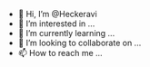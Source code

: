 - 👋 Hi, I’m @Heckeravi
- 👀 I’m interested in ...
- 🌱 I’m currently learning ...
- 💞️ I’m looking to collaborate on ...
- 📫 How to reach me ...

<!---
Heckeravi/Heckeravi is a ✨ special ✨ repository because its `README.md` (this file) appears on your GitHub profile.
You can click the Preview link to take a look at your changes.
--->
